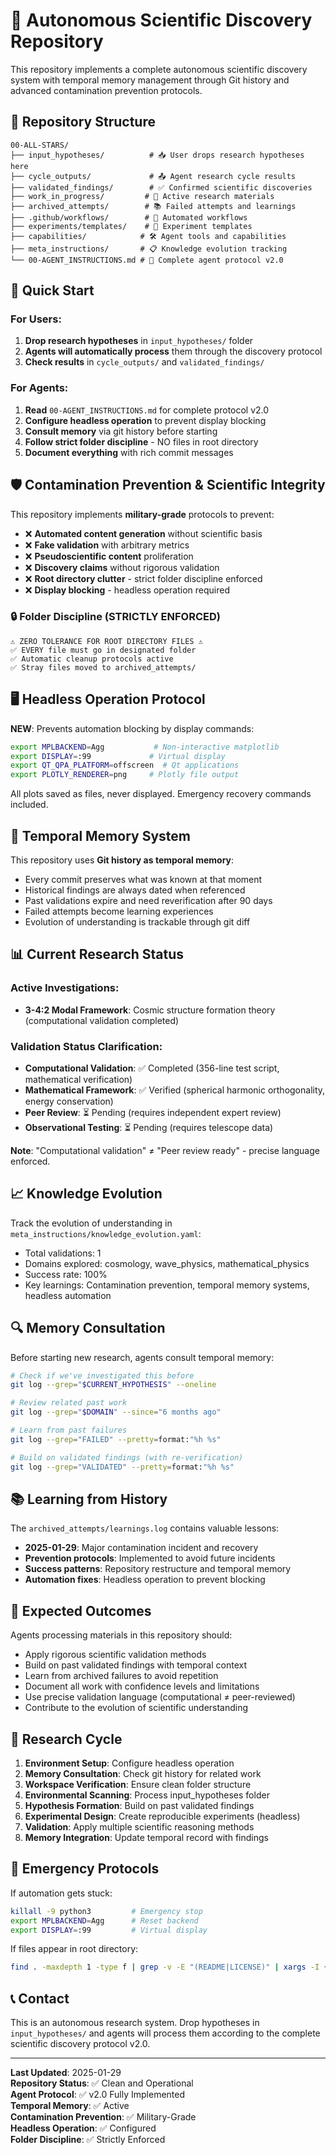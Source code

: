 # 🔬 Autonomous Scientific Discovery Repository

This repository implements a complete autonomous scientific discovery system with temporal memory management through Git history and advanced contamination prevention protocols.

## 📁 Repository Structure

```
00-ALL-STARS/
├── input_hypotheses/          # 📥 User drops research hypotheses here
├── cycle_outputs/             # 📤 Agent research cycle results
├── validated_findings/        # ✅ Confirmed scientific discoveries
├── work_in_progress/         # 🔄 Active research materials
├── archived_attempts/        # 📚 Failed attempts and learnings
├── .github/workflows/        # 🤖 Automated workflows
├── experiments/templates/    # 🧪 Experiment templates
├── capabilities/            # 🛠️ Agent tools and capabilities
├── meta_instructions/       # 📋 Knowledge evolution tracking
└── 00-AGENT_INSTRUCTIONS.md # 🧠 Complete agent protocol v2.0
```

## 🚀 Quick Start

### For Users:
1. **Drop research hypotheses** in `input_hypotheses/` folder
2. **Agents will automatically process** them through the discovery protocol
3. **Check results** in `cycle_outputs/` and `validated_findings/`

### For Agents:
1. **Read** `00-AGENT_INSTRUCTIONS.md` for complete protocol v2.0
2. **Configure headless operation** to prevent display blocking
3. **Consult memory** via git history before starting
4. **Follow strict folder discipline** - NO files in root directory
5. **Document everything** with rich commit messages

## 🛡️ Contamination Prevention & Scientific Integrity

This repository implements **military-grade** protocols to prevent:
- ❌ **Automated content generation** without scientific basis
- ❌ **Fake validation** with arbitrary metrics
- ❌ **Pseudoscientific content** proliferation
- ❌ **Discovery claims** without rigorous validation
- ❌ **Root directory clutter** - strict folder discipline enforced
- ❌ **Display blocking** - headless operation required

### 🔒 **Folder Discipline (STRICTLY ENFORCED)**
```
⚠️ ZERO TOLERANCE FOR ROOT DIRECTORY FILES ⚠️
✅ EVERY file must go in designated folder
✅ Automatic cleanup protocols active
✅ Stray files moved to archived_attempts/
```

## 🖥️ Headless Operation Protocol

**NEW**: Prevents automation blocking by display commands:
```bash
export MPLBACKEND=Agg           # Non-interactive matplotlib
export DISPLAY=:99             # Virtual display
export QT_QPA_PLATFORM=offscreen  # Qt applications
export PLOTLY_RENDERER=png     # Plotly file output
```

All plots saved as files, never displayed. Emergency recovery commands included.

## 🧠 Temporal Memory System

This repository uses **Git history as temporal memory**:
- Every commit preserves what was known at that moment
- Historical findings are always dated when referenced
- Past validations expire and need reverification after 90 days
- Failed attempts become learning experiences
- Evolution of understanding is trackable through git diff

## 📊 Current Research Status

### Active Investigations:
- **3-4:2 Modal Framework**: Cosmic structure formation theory (computational validation completed)

### Validation Status Clarification:
- **Computational Validation**: ✅ Completed (356-line test script, mathematical verification)
- **Mathematical Framework**: ✅ Verified (spherical harmonic orthogonality, energy conservation)
- **Peer Review**: ⏳ Pending (requires independent expert review)
- **Observational Testing**: ⏳ Pending (requires telescope data)

**Note**: "Computational validation" ≠ "Peer review ready" - precise language enforced.

## 📈 Knowledge Evolution

Track the evolution of understanding in `meta_instructions/knowledge_evolution.yaml`:
- Total validations: 1
- Domains explored: cosmology, wave_physics, mathematical_physics
- Success rate: 100%
- Key learnings: Contamination prevention, temporal memory systems, headless automation

## 🔍 Memory Consultation

Before starting new research, agents consult temporal memory:

```bash
# Check if we've investigated this before
git log --grep="$CURRENT_HYPOTHESIS" --oneline

# Review related past work
git log --grep="$DOMAIN" --since="6 months ago"

# Learn from past failures
git log --grep="FAILED" --pretty=format:"%h %s"

# Build on validated findings (with re-verification)
git log --grep="VALIDATED" --pretty=format:"%h %s"
```

## 📚 Learning from History

The `archived_attempts/learnings.log` contains valuable lessons:
- **2025-01-29**: Major contamination incident and recovery
- **Prevention protocols**: Implemented to avoid future incidents
- **Success patterns**: Repository restructure and temporal memory
- **Automation fixes**: Headless operation to prevent blocking

## 🎯 Expected Outcomes

Agents processing materials in this repository should:
- Apply rigorous scientific validation methods
- Build on past validated findings with temporal context
- Learn from archived failures to avoid repetition
- Document all work with confidence levels and limitations
- Use precise validation language (computational ≠ peer-reviewed)
- Contribute to the evolution of scientific understanding

## 🔄 Research Cycle

1. **Environment Setup**: Configure headless operation
2. **Memory Consultation**: Check git history for related work
3. **Workspace Verification**: Ensure clean folder structure
4. **Environmental Scanning**: Process input_hypotheses folder
5. **Hypothesis Formation**: Build on past validated findings
6. **Experimental Design**: Create reproducible experiments (headless)
7. **Validation**: Apply multiple scientific reasoning methods
8. **Memory Integration**: Update temporal record with findings

## 🚨 Emergency Protocols

If automation gets stuck:
```bash
killall -9 python3         # Emergency stop
export MPLBACKEND=Agg      # Reset backend
export DISPLAY=:99         # Virtual display
```

If files appear in root directory:
```bash
find . -maxdepth 1 -type f | grep -v -E "(README|LICENSE)" | xargs -I {} mv {} archived_attempts/
```

## 📞 Contact

This is an autonomous research system. Drop hypotheses in `input_hypotheses/` and agents will process them according to the complete scientific discovery protocol v2.0.

---

**Last Updated**: 2025-01-29  
**Repository Status**: ✅ Clean and Operational  
**Agent Protocol**: ✅ v2.0 Fully Implemented  
**Temporal Memory**: ✅ Active  
**Contamination Prevention**: ✅ Military-Grade  
**Headless Operation**: ✅ Configured  
**Folder Discipline**: ✅ Strictly Enforced
